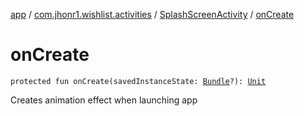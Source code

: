 [app](../../index.md) / [com.jhonr1.wishlist.activities](../index.md) / [SplashScreenActivity](index.md) / [onCreate](./on-create.md)

# onCreate

`protected fun onCreate(savedInstanceState: `[`Bundle`](https://developer.android.com/reference/android/os/Bundle.html)`?): `[`Unit`](https://kotlinlang.org/api/latest/jvm/stdlib/kotlin/-unit/index.html)

Creates animation effect when launching app

